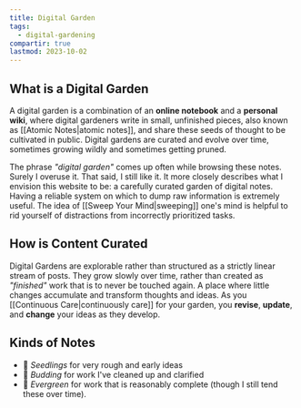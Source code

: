 ```yaml
---
title: Digital Garden
tags:
  - digital-gardening
compartir: true
lastmod: 2023-10-02
---
```


## What is a Digital Garden

A digital garden is a combination of an **online notebook** and a **personal wiki**, where digital gardeners write in small, unfinished pieces, also known as [[Atomic Notes|atomic notes]], and share these seeds of thought to be cultivated in public. Digital gardens are curated and evolve over time, sometimes growing wildly and sometimes getting pruned.

The phrase _"digital garden"_ comes up often while browsing these notes. Surely I overuse it. That said, I still like it. It more closely describes what I envision this website to be: a carefully curated garden of digital notes. Having a reliable system on which to dump raw information is extremely useful. The idea of [[Sweep Your Mind|sweeping]] one's mind is helpful to rid yourself of distractions from incorrectly prioritized tasks.

## How is Content Curated

Digital Gardens are explorable rather than structured as a strictly linear stream of posts. They grow slowly over time, rather than created as _"finished"_ work that is to never be touched again. A place where little changes accumulate and transform thoughts and ideas. As you [[Continuous Care|continuously care]] for your garden, you **revise**, **update**, and **change** your ideas as they develop.

## Kinds of Notes

* 🌱 _Seedlings_ for very rough and early ideas
* 🌿 _Budding_ for work I've cleaned up and clarified
* 🌳 _Evergreen_ for work that is reasonably complete (though I still tend these over time).
